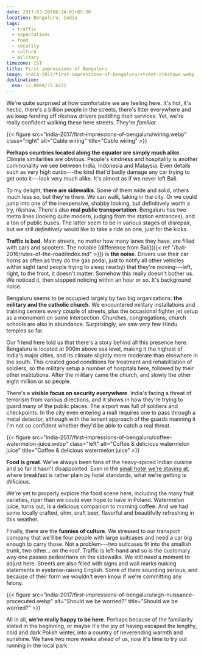 ```yaml
---
date: 2017-03-28T06:24:03+05:30
location: Bengaluru, India
tags:
  - traffic
  - expectations
  - food
  - security
  - culture
  - military
timezone: IST
title: First impressions of Bengaluru
image: india-2017/first-impressions-of-bengaluru/street-rikshaws.webp
destination:
  osm: 12.9889/77.6221
---
```


We're quite surprised at how comfortable we are feeling here. It's hot, it's hectic, there's a billion people in the streets, there's litter everywhere and we keep fending off rikshaw drivers peddling their services. Yet, we're really confident walking these here streets. They're _familiar_.

<!--more-->

{{< figure src="india-2017/first-impressions-of-bengaluru/wiring.webp" class="right" alt="Cable wiring" title="Cable wiring" >}}

__Perhaps countries located along the equator are simply much alike.__ Climate similarities are obvious. People's kindness and hospitality is another commonality we see between India, Indonesia and Malaysia. Even details such as very high curbs---the kind that'd badly damage any car trying to get onto it---look very much alike. It's almost as if we never left Bali.

To my delight, __there are sidewalks__. Some of them wide and solid, others much less so, but they're there. We can walk, taking in the city. Or we could jump into one of the inexpensive, shabby looking, but definitively worth a try, rikshaw. There's also __real public transportation__. Bengaluru has two metro lines (looking quite modern, judging from the station entrances), and a ton of public buses. The latter seem to be in various stages of disrepair, but we still _definitively_ would like to take a ride on one, just for the kicks.

__Traffic is bad.__ Main streets, no matter how many lanes they have, are filled with cars and scooters. The notable [difference from Bali]({{< ref "/bali-2016/rules-of-the-road/index.md" >}}) is __the noise__. Drivers use their car horns as often as they do the gas pedal, just to notify all other vehicles within sight (and people trying to sleep nearby) that they're moving---left, right, to the front, it doesn't matter. Somehow this really doesn't bother us. We noticed it, then stopped noticing within an hour or so. It's background noise.

Bengaluru seems to be occupied largely by two big organizations: __the military and the catholic church__. We encountered military installations and training centers every couple of streets, plus the occasional fighter jet setup as a monument on some intersection. Churches, congregations, church schools are also in abundance. Surprisingly, we saw _very_  few Hindu temples so far.

Our friend here told us that there's a story behind all this presence here. Bengaluru is located at 900m above sea level, making it the highest of India's major cities, and its climate slightly more moderate than elsewhere in the south. This created good conditions for treatment and rehabilitation of soldiers, so the military setup a number of hospitals here, followed by their other institutions. After the military came the church, and slowly the other eight million or so people.

There's a __visible focus on security everywhere__. India's facing a threat of terrorism from various directions, and it shows in how they're trying to guard many of the public places. The airport was full of soldiers and checkpoints. In the city even entering a mall requires one to pass through a metal detector, although with the lenient approach of the guards manning it I'm not so confident whether they'd be able to catch a real threat.

{{< figure src="india-2017/first-impressions-of-bengaluru/coffee-watermelon-juice.webp" class="left" alt="Coffee & delicious watermelon juice" title="Coffee & delicious watermelon juice" >}}

__Food is great__. We've always been fans of the heavy-spiced Indian cuisine and so far it hasn't disappointed. Even in the [small hotel we're staying at][toms-hotel], where breakfast is rather plain by hotel standards, what we're getting is _delicious_.

We're yet to properly explore the food scene here, including the many fruit varieties, riper than we could ever hope to have in Poland. Watermelon juice, turns out, is a delicious companion to morning coffee. And we had some locally crafted, uhm, craft beer, flavorful and beautifully refreshing in this weather.

Finally, there are the __funnies of culture__. We stressed to our transport company that we'll be four people with large suitcases and need a car big enough to carry those. Not a problem---two suitcases fit into the smallish trunk, two other... on the roof. Traffic is left-hand and so is the customary way one passes pedestrians on the sidewalks. We still need a moment to adjust here. Streets are also filled with signs and wall marks making statements in eyebrow-raising English. Some of them sounding serious, and because of their form we wouldn't even know if we're committing any felony.

{{< figure src="india-2017/first-impressions-of-bengaluru/sign-nuissance-procecuted.webp" alt="Should we be worried?" title="Should we be worried?" >}}

All in all, __we're really happy to be here__. Perhaps because of the familiarity stated in the beginning, or maybe it's the joy of having escaped the lengthy, cold and dark Polish winter, into a country of neverending warmth and sunshine. We have two more weeks ahead of us, now it's time to try out running in the local park.

[toms-hotel]: http://tomshotelbangalore.com/
